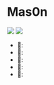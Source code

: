 # Mas0n
<img align="top" src="https://github-readme-stats.vercel.app/api?username=Mas0nSun&show_icons=true&icon_color=FF9300&text_color=1E1E1E&bg_color=ffffff&hide_title=true" />
<img align="bottom" src="https://github-readme-stats.vercel.app/api/top-langs/?username=Mas0nSun" />

- 🌄:
- 🌃:
- 🌉:
- 🌆:
- 🌌: 
